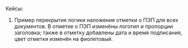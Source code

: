 Кейсы:

1. Пример перекрытия логики наложения отметки о ПЭП для всех документов. В отметке о ПЭП изменёны логотип и пропорции заголовка; также в отметку добавлены дата и время подписания, цвет отметки изменён на фиолетовый.